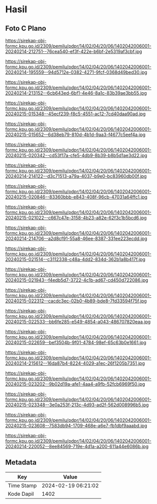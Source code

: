 # Hasil

## Foto C Plano

https://sirekap-obj-formc.kpu.go.id/2309/pemilu/pdpr/14/02/04/20/06/1402042006001-20240214-212751--76cea540-ef3f-422e-b6bf-2e5319af3cbf.jpg

https://sirekap-obj-formc.kpu.go.id/2309/pemilu/pdpr/14/02/04/20/06/1402042006001-20240214-195559--94d5712e-0382-4271-9fcf-0368d49bed30.jpg

https://sirekap-obj-formc.kpu.go.id/2309/pemilu/pdpr/14/02/04/20/06/1402042006001-20240214-213152--6cb643ed-6bf1-4e46-8a1c-83b39ae3bb55.jpg

https://sirekap-obj-formc.kpu.go.id/2309/pemilu/pdpr/14/02/04/20/06/1402042006001-20240215-015348--45ecf239-f8c5-4551-ac12-7cd40daa90ad.jpg

https://sirekap-obj-formc.kpu.go.id/2309/pemilu/pdpr/14/02/04/20/06/1402042006001-20240215-015652--6d38eb79-810d-4b1d-9aa3-f4677c5eef4a.jpg

https://sirekap-obj-formc.kpu.go.id/2309/pemilu/pdpr/14/02/04/20/06/1402042006001-20240215-020342--cd53f17a-cfe5-4db9-8b39-b8b5d1ae3d22.jpg

https://sirekap-obj-formc.kpu.go.id/2309/pemilu/pdpr/14/02/04/20/06/1402042006001-20240214-214122--d3c71513-a79a-4037-b9e0-bc83960db00f.jpg

https://sirekap-obj-formc.kpu.go.id/2309/pemilu/pdpr/14/02/04/20/06/1402042006001-20240215-020846--83360bbb-e843-408f-96cb-47031a64ffc1.jpg

https://sirekap-obj-formc.kpu.go.id/2309/pemilu/pdpr/14/02/04/20/06/1402042006001-20240215-021022--c667c47e-3158-4b23-a82e-62f3c1b5bcd6.jpg

https://sirekap-obj-formc.kpu.go.id/2309/pemilu/pdpr/14/02/04/20/06/1402042006001-20240214-214706--a2d8cf91-55a8-46ee-8387-331ee223ecdd.jpg

https://sirekap-obj-formc.kpu.go.id/2309/pemilu/pdpr/14/02/04/20/06/1402042006001-20240215-021514--c3112338-c48a-4dd2-834d-362b1a8b417f.jpg

https://sirekap-obj-formc.kpu.go.id/2309/pemilu/pdpr/14/02/04/20/06/1402042006001-20240215-021943--f4edb5d7-3722-4c1b-ad67-cd450d722086.jpg

https://sirekap-obj-formc.kpu.go.id/2309/pemilu/pdpr/14/02/04/20/06/1402042006001-20240215-022312--cacdc3ec-02b0-4b89-bde8-7fd33594f75f.jpg

https://sirekap-obj-formc.kpu.go.id/2309/pemilu/pdpr/14/02/04/20/06/1402042006001-20240215-022533--bb6fe285-e549-4854-a043-486707820eaa.jpg

https://sirekap-obj-formc.kpu.go.id/2309/pemilu/pdpr/14/02/04/20/06/1402042006001-20240215-022659--bef3504b-9f01-4784-98ef-65c63b0e1661.jpg

https://sirekap-obj-formc.kpu.go.id/2309/pemilu/pdpr/14/02/04/20/06/1402042006001-20240214-215612--16da87b4-8224-4029-a1ec-26f1205b7351.jpg

https://sirekap-obj-formc.kpu.go.id/2309/pemilu/pdpr/14/02/04/20/06/1402042006001-20240215-023202--9b02d19a-afe1-4aa4-a9fb-52fcb6969f50.jpg

https://sirekap-obj-formc.kpu.go.id/2309/pemilu/pdpr/14/02/04/20/06/1402042006001-20240215-023348--3e0a253f-213c-4d93-ad2f-562d008996b5.jpg

https://sirekap-obj-formc.kpu.go.id/2309/pemilu/pdpr/14/02/04/20/06/1402042006001-20240215-023608--7583db94-1709-468e-a6e7-fb1dbf9aaabd.jpg

https://sirekap-obj-formc.kpu.go.id/2309/pemilu/pdpr/14/02/04/20/06/1402042006001-20240214-220052--8ee84569-719e-4d1a-a200-611a44e6086b.jpg


## Metadata

| Key        | Value               |
| ---------- | ------------------- |
| Time Stamp | 2024-02-19 06:21:02 |
| Kode Dapil | 1402                |



